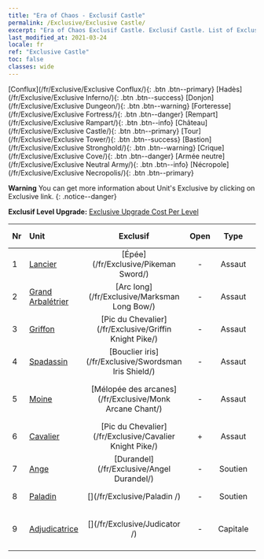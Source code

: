 ```yaml
---
title: "Era of Chaos - Exclusif Castle"
permalink: /Exclusive/Exclusive Castle/
excerpt: "Era of Chaos Exclusif Castle. Exclusif Castle. List of Exclusif Castle in Era of Chaos"
last_modified_at: 2021-03-24
locale: fr
ref: "Exclusive Castle"
toc: false
classes: wide
---
```

 [Conflux](/fr/Exclusive/Exclusive Conflux/){: .btn .btn--primary} [Hadès](/fr/Exclusive/Exclusive Inferno/){: .btn .btn--success} [Donjon](/fr/Exclusive/Exclusive Dungeon/){: .btn .btn--warning} [Forteresse](/fr/Exclusive/Exclusive Fortress/){: .btn .btn--danger} [Rempart](/fr/Exclusive/Exclusive Rampart/){: .btn .btn--info} [Château](/fr/Exclusive/Exclusive Castle/){: .btn .btn--primary} [Tour](/fr/Exclusive/Exclusive Tower/){: .btn .btn--success} [Bastion](/fr/Exclusive/Exclusive Stronghold/){: .btn .btn--warning} [Crique](/fr/Exclusive/Exclusive Cove/){: .btn .btn--danger} [Armée neutre](/fr/Exclusive/Exclusive Neutral Army/){: .btn .btn--info} [Nécropole](/fr/Exclusive/Exclusive Necropolis/){: .btn .btn--primary} 

**Warning** You can get more information about Unit's Exclusive by clicking on Exclusive link. 
{: .notice--danger}

 **Exclusif Level Upgrade:** [Exclusive Upgrade Cost Per Level](/Exclusive/ExclusiveUpgradeCostPerLevel/)

  | Nr |         Unit        | Exclusif | Open  |    Type   |  Item to Rank UP      |  Skin   |
  |:---|:--------------------|:-------------:|:-----:|:---------:|:---------------------:|:-------:|
  | 1  | [Lancier](/fr/units/Pikeman/) | [Épée](/fr/Exclusive/Pikeman Sword/) | - | Assaut | [Jeton Épée](/fr/Items/con_912/) | - |
  | 2  | [Grand Arbalétrier](/fr/units/Marksman/) | [Arc long](/fr/Exclusive/Marksman Long Bow/) | - | Assaut | [Jeton Arc long](/fr/Items/con_914/) | - |
  | 3  | [Griffon](/fr/units/Griffin/) | [Pic du Chevalier](/fr/Exclusive/Griffin Knight Pike/) | - | Assaut | [Jeton Pic du Chevalier](/fr/Items/con_916/) | - |
  | 4  | [Spadassin](/fr/units/Swordsman/) | [Bouclier iris](/fr/Exclusive/Swordsman Iris Shield/) | - | Assaut | [Jeton Bouclier iris](/fr/Items/con_913/) | - |
  | 5  | [Moine](/fr/units/Monk/) | [Mélopée des arcanes](/fr/Exclusive/Monk Arcane Chant/) | - | Assaut | [Jeton Mélopée des arcanes](/fr/Items/con_915/) | - |
  | 6  | [Cavalier](/fr/units/Cavalier/) | [Pic du Chevalier](/fr/Exclusive/Cavalier Knight Pike/) | + | Assaut | [Jeton Pic du Chevalier](/fr/Items/con_916/) | - |
  | 7  | [Ange](/fr/units/Angel/) | [Durandel](/fr/Exclusive/Angel Durandel/) | - | Soutien | [Jeton Durandel](/fr/Items/con_973/) | [Skin spécial Durandel](/fr/Items/con_641/) |
  | 8  | [Paladin](/fr/units/Paladin/) | [](/fr/Exclusive/Paladin /) | - | Soutien | [Jeton Intrépide](/fr/Items/con_974/) | [Skin spécial Intrépide](/fr/Items/con_642/) |
  | 9  | [Adjudicatrice](/fr/units/Judicator/) | [](/fr/Exclusive/Judicator /) | - | Capitale | [Étendard spirituel Radiance sainte](/fr/Items/con_975/) | [Tool_210909](/fr/Items/con_643/) |
